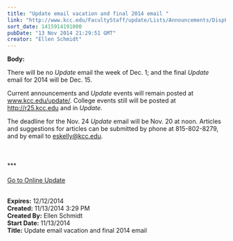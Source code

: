 ```yaml
---
title: "Update email vacation and final 2014 email "
link: "http://www.kcc.edu/FacultyStaff/update/Lists/Announcements/DispForm.aspx?ID=1727"
sort_date: 1415914191000
pubDate: "13 Nov 2014 21:29:51 GMT"
creator: "Ellen Schmidt"
---
```


<div><b>Body:</b> <div class="ExternalClass696F546E002249F99EDA343712D0BC12"><p>​There will be no <em>Update</em> email the week of Dec. 1; and the final <em>Update</em> email for 2014 will be Dec. 15.</p>
<p>Current announcements and <em>Update</em> events will remain posted at <a href="/update/">www.kcc.edu/update/</a>. College events still will be posted at <a href="http://r25.kcc.edu/">http://r25.kcc.edu</a> and in <em>Update</em>.</p>
<p>The deadline for the Nov. 24 <em>Update</em> email will be Nov. 20 at noon. Articles and suggestions for articles can be submitted by phone at 815-802-8279, and by email to <a href="mailto:eskelly@kcc.edu">eskelly@kcc.edu</a>.<br /> <br />  <br /> <br />***<br /><br /><a href="/update">Go to Online Update</a><br /> <br /></p></div></div>
<div><b>Expires:</b> 12/12/2014</div>
<div><b>Created:</b> 11/13/2014 3:29 PM</div>
<div><b>Created By:</b> Ellen Schmidt</div>
<div><b>Start Date:</b> 11/13/2014</div>
<div><b>Title:</b> Update email vacation and final 2014 email </div>
